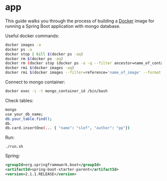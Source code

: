 # app

This guide walks you through the process of building a [Docker](https://docker.com/) image for running a Spring Boot application with mongo database.

Useful docker commands:

```bash
docker images -a
docker ps -a
docker stop | kill $(docker ps -aq)
docker rm $(docker ps -aq)
docker rm (docker stop (docker ps -a -q --filter ancestor=name_of_container --format="{{.ID}}"))
docker rmi $(docker images -aq)
docker rmi $(docker images --filter=reference='name_of_image' --format "{{.ID}}")
```

Connect to mongo container:

```bash
docker exec -i -t mongo_container_id /bin/bash 
```

Check tables:

```bash
mongo
use your_db_name;
db.your_table.find();
db.
db.card.insertOne(... { "name": "slef", "author": "pp"})
```

Run:

```
./run.sh
```

Spring:

```xml 
<groupId>org.springframework.boot</groupId>
<artifactId>spring-boot-starter-parent</artifactId>
<version>2.1.1.RELEASE</version>
```

